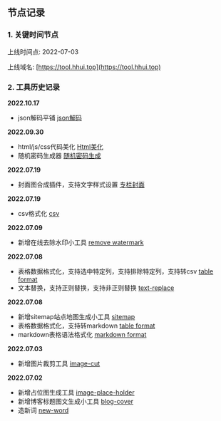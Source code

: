 节点记录
---

### 1. 关键时间节点

上线时间点: 2022-07-03

上线域名: [https://tool.hhui.top](https://tool.hhui.top)

### 2. 工具历史记录

**2022.10.17**

- json解码平铺 [json解码](https://tool.hhui.top/tools/code/json_decode)


**2022.09.30**

- html/js/css代码美化 [Html美化](https://tool.hhui.top/tools/code/htmlformat)
- 随机密码生成器 [随机密码生成](https://tool.hhui.top/tools/other/random_pwd)

**2022.07.19**

- 封面图合成插件，支持文字样式设置 [专栏封面](https://tool.hhui.top/tools/merge/blogCover/)


**2022.07.19**
- csv格式化 [csv](https://tool.hhui.top/tools/text/csv)

**2022.07.09**
- 新增在线去除水印小工具 [remove watermark](https://tool.hhui.top/tools/image/rmwater)

**2022.07.08**

- 表格数据格式化，支持选中特定列，支持排除特定列，支持转csv [table format](https://tool.hhui.top/tools/text/table_format/)
- 文本替换，支持正则替换，支持非正则替换 [text-replace](https://tool.hhui.top/tools/text/text_replace)

**2022.07.08**

- 新增sitemap站点地图生成小工具 [sitemap](https://tool.hhui.top/tools/devops/sitemap)
- 表格数据格式化，支持转markdown [table format](https://tool.hhui.top/tools/text/table_format/)
- markdown表格语法格式化 [markdown format](https://tool.hhui.top/tools/code/mdFormat/)

**2022.07.03**

- 新增图片裁剪工具 [image-cut](https://tool.hhui.top/tools/image/cut/)

**2022.07.02**

- 新增占位图生成工具 [image-place-holder](https://tool.hhui.top/tools/merge/imgholder/)
- 新增博客标题图文生成小工具 [blog-cover](https://tool.hhui.top/tools/merge/blogCover/)
- 造新词 [new-word](https://tool.hhui.top/tools/text/newWord/)
